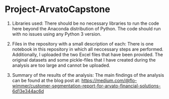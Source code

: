 # Project-ArvatoCapstone

1. Libraries used:
There should be no necessary libraries to run the code here beyond the Anaconda distribution of Python. The code should run with no issues using any Python 3 version.

2. Files in the repository with a small description of each:
There is one notebook in this repository in which all neccessary steps are performed. Additionally, I uploaded the two Excel files that have been provided. The original datasets and some pickle-files that I have created during the analysis are too large and cannot be uploaded.

3. Summary of the results of the analysis:
The main findings of the analysis can be found at the blog post at: https://medium.com/@flo-wimmer/customer-segmentation-report-for-arvato-financial-solutions-6d13e344ac6d
